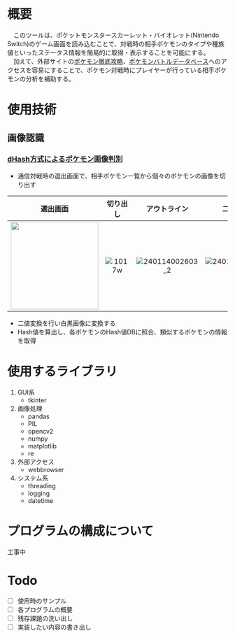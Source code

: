 # 概要
　このツールは、ポケットモンスタースカーレット・バイオレット(Nintendo Switch)のゲーム画面を読み込むことで、対戦時の相手ポケモンのタイプや種族値といったステータス情報を簡易的に取得・表示することを可能にする。  
　加えて、外部サイトの[ポケモン徹底攻略](https://yakkun.com/ "ポケモン徹底攻略")、[ポケモンバトルデータベース](https://sv.pokedb.tokyo/ "ポケモンバトルデータベース")へのアクセスを容易にすることで、ポケモン対戦時にプレイヤーが行っている相手ポケモンの分析を補助する。
# 使用技術
## 画像認識
### [dHash方式によるポケモン画像判別](https://note.com/kaseki_mtg/n/n6df12de8981a "openCVでdHash方式のポケモン画像判別")
- 通信対戦時の選出画面で、相手ポケモン一覧から個々のポケモンの画像を切り出す

|選出画面|切り出し|アウトライン|二値変換|
|:-:|:-:|:-:|:-:|
|<img src="https://github.com/ando1912/PkBattleTool/assets/127027317/30ce9525-4554-4e40-b063-226407d6a881" width="200">|![1017w](https://github.com/ando1912/PkBattleTool/assets/127027317/0db73058-39a3-4373-af85-165134af49cf)|![240114002603_2](https://github.com/ando1912/PkBattleTool/assets/127027317/a826e125-efb6-41d9-a8da-c7a49d64efd1)|![240114002603_2](https://github.com/ando1912/PkBattleTool/assets/127027317/08b8d76e-cc4e-4967-9536-de007aba4036)



- 二値変換を行い白黒画像に変換する
- Hash値を算出し、各ポケモンのHash値DBに照合、類似するポケモンの情報を取得

# 使用するライブラリ
1. GUI系
   - tkinter
2. 画像処理
   - pandas
   - PIL
   - opencv2
   - numpy
   - matplotlib
   - re
3. 外部アクセス
   - webbrowser
4. システム系
   - threading
   - logging
   - datetime

# プログラムの構成について
工事中

# Todo
- [ ] 使用時のサンプル
- [ ] 各プログラムの概要
- [ ] 残存課題の洗い出し
- [ ] 実装したい内容の書き出し

